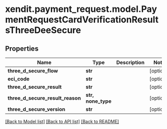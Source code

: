 # xendit.payment_request.model.PaymentRequestCardVerificationResultsThreeDeeSecure


## Properties
Name | Type | Description | Notes
------------ | ------------- | ------------- | -------------
**three_d_secure_flow** | **str** |  | [optional] 
**eci_code** | **str** |  | [optional] 
**three_d_secure_result** | **str** |  | [optional] 
**three_d_secure_result_reason** | **str, none_type** |  | [optional] 
**three_d_secure_version** | **str** |  | [optional] 

[[Back to Model list]](../README.md#documentation-for-models) [[Back to API list]](../README.md#documentation-for-api-endpoints) [[Back to README]](../README.md)



